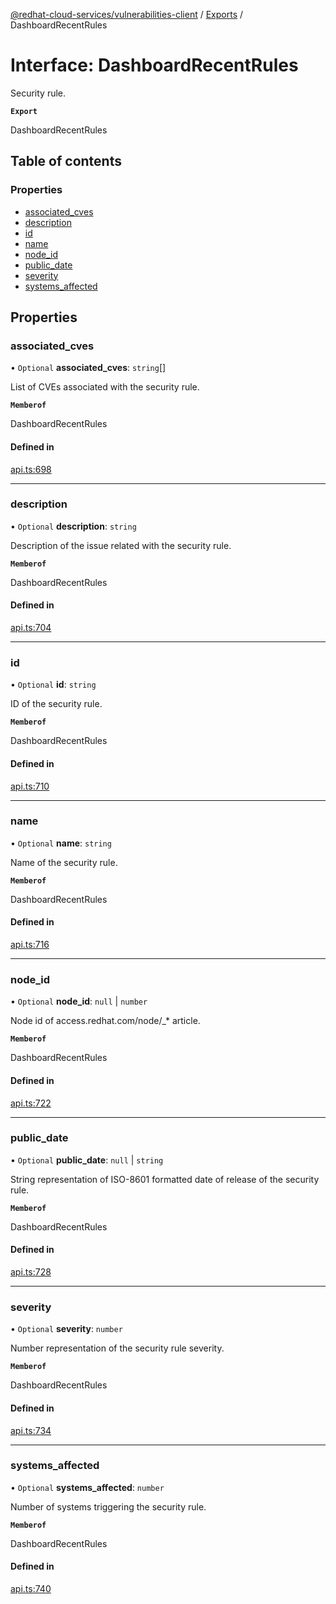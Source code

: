 [@redhat-cloud-services/vulnerabilities-client](../README.md) / [Exports](../modules.md) / DashboardRecentRules

# Interface: DashboardRecentRules

Security rule.

**`Export`**

DashboardRecentRules

## Table of contents

### Properties

- [associated\_cves](DashboardRecentRules.md#associated_cves)
- [description](DashboardRecentRules.md#description)
- [id](DashboardRecentRules.md#id)
- [name](DashboardRecentRules.md#name)
- [node\_id](DashboardRecentRules.md#node_id)
- [public\_date](DashboardRecentRules.md#public_date)
- [severity](DashboardRecentRules.md#severity)
- [systems\_affected](DashboardRecentRules.md#systems_affected)

## Properties

### associated\_cves

• `Optional` **associated\_cves**: `string`[]

List of CVEs associated with the security rule.

**`Memberof`**

DashboardRecentRules

#### Defined in

[api.ts:698](https://github.com/RedHatInsights/javascript-clients/blob/main/packages/vulnerabilities/git-api/api.ts#L698)

___

### description

• `Optional` **description**: `string`

Description of the issue related with the security rule.

**`Memberof`**

DashboardRecentRules

#### Defined in

[api.ts:704](https://github.com/RedHatInsights/javascript-clients/blob/main/packages/vulnerabilities/git-api/api.ts#L704)

___

### id

• `Optional` **id**: `string`

ID of the security rule.

**`Memberof`**

DashboardRecentRules

#### Defined in

[api.ts:710](https://github.com/RedHatInsights/javascript-clients/blob/main/packages/vulnerabilities/git-api/api.ts#L710)

___

### name

• `Optional` **name**: `string`

Name of the security rule.

**`Memberof`**

DashboardRecentRules

#### Defined in

[api.ts:716](https://github.com/RedHatInsights/javascript-clients/blob/main/packages/vulnerabilities/git-api/api.ts#L716)

___

### node\_id

• `Optional` **node\_id**: ``null`` \| `number`

Node id of access.redhat.com/node/_* article.

**`Memberof`**

DashboardRecentRules

#### Defined in

[api.ts:722](https://github.com/RedHatInsights/javascript-clients/blob/main/packages/vulnerabilities/git-api/api.ts#L722)

___

### public\_date

• `Optional` **public\_date**: ``null`` \| `string`

String representation of ISO-8601 formatted date of release of the security rule.

**`Memberof`**

DashboardRecentRules

#### Defined in

[api.ts:728](https://github.com/RedHatInsights/javascript-clients/blob/main/packages/vulnerabilities/git-api/api.ts#L728)

___

### severity

• `Optional` **severity**: `number`

Number representation of the security rule severity.

**`Memberof`**

DashboardRecentRules

#### Defined in

[api.ts:734](https://github.com/RedHatInsights/javascript-clients/blob/main/packages/vulnerabilities/git-api/api.ts#L734)

___

### systems\_affected

• `Optional` **systems\_affected**: `number`

Number of systems triggering the security rule.

**`Memberof`**

DashboardRecentRules

#### Defined in

[api.ts:740](https://github.com/RedHatInsights/javascript-clients/blob/main/packages/vulnerabilities/git-api/api.ts#L740)
